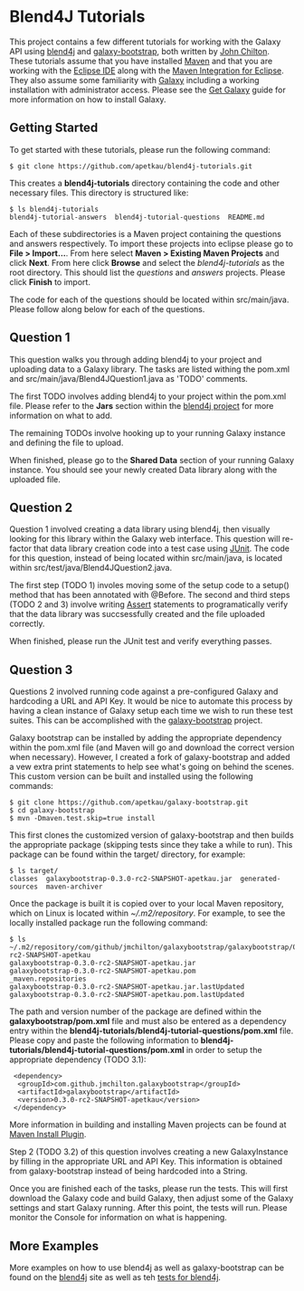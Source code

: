 Blend4J Tutorials
=================

This project contains a few different tutorials for working with the Galaxy API using [blend4j](https://github.com/jmchilton/blend4j) and [galaxy-bootstrap](https://github.com/jmchilton/galaxy-bootstrap), both written by [John Chilton](https://github.com/jmchilton).  These tutorials assume that you have installed [Maven](http://maven.apache.org/) and that you are working with the [Eclipse IDE](http://eclipse.org/) along with the [Maven Integration for Eclipse](http://maven.apache.org/eclipse-plugin.html).  They also assume some familiarity with [Galaxy](http://galaxyproject.org/) including a working installation with administrator access.  Please see the [Get Galaxy](http://wiki.galaxyproject.org/Admin/Get%20Galaxy) guide for more information on how to install Galaxy.

Getting Started
---------------

To get started with these tutorials, please run the following command:

	$ git clone https://github.com/apetkau/blend4j-tutorials.git

This creates a __blend4j-tutorials__ directory containing the code and other necessary files.  This directory is structured like:

	$ ls blend4j-tutorials
	blend4j-tutorial-answers  blend4j-tutorial-questions  README.md

Each of these subdirectories is a Maven project containing the questions and answers respectively.  To import these projects into eclipse please go to __File > Import...__.  From here select __Maven > Existing Maven Projects__ and click __Next__.  From here click __Browse__ and select the _blend4j-tutorials_ as the root directory.  This should list the _questions_ and _answers_ projects.  Please click __Finish__ to import.

The code for each of the questions should be located within src/main/java.  Please follow along below for each of the questions.

Question 1
----------

This question walks you through adding blend4j to your project and uploading data to a Galaxy library.  The tasks are listed withing the pom.xml and src/main/java/Blend4JQuestion1.java as 'TODO' comments.

The first TODO involves adding blend4j to your project within the pom.xml file.  Please refer to the __Jars__ section within the [blend4j project](https://github.com/jmchilton/blend4j) for more information on what to add.

The remaining TODOs involve hooking up to your running Galaxy instance and defining the file to upload.

When finished, please go to the __Shared Data__ section of your running Galaxy instance.  You should see your newly created Data library along with the uploaded file.

Question 2
----------

Question 1 involved creating a data library using blend4j, then visually looking for this library within the Galaxy web interface.  This question will re-factor that data library creation code into a test case using [JUnit](http://junit.org).  The code for this question, instead of being located within src/main/java, is located within src/test/java/Blend4JQuestion2.java.

The first step (TODO 1) involes moving some of the setup code to a setup() method that has been annotated with @Before.  The second and third steps (TODO 2 and 3) involve writing [Assert](http://junit.sourceforge.net/javadoc/org/junit/Assert.html) statements to programatically verify that the data library was succsessfully created and the file uploaded correctly.

When finished, please run the JUnit test and verify everything passes.

Question 3
----------

Questions 2 involved running code against a pre-configured Galaxy and hardcoding a URL and API Key.  It would be nice to automate this process by having a clean instance of Galaxy setup each time we wish to run these test suites.  This can be accomplished with the [galaxy-bootstrap](https://github.com/jmchilton/galaxy-bootstrap) project.

Galaxy bootstrap can be installed by adding the appropriate dependency within the pom.xml file (and Maven will go and download the correct version when necessary).  However, I created a fork of galaxy-bootstrap and added a vew extra print statements to help see what's going on behind the scenes.  This custom version can be built and installed using the following commands:

	$ git clone https://github.com/apetkau/galaxy-bootstrap.git
	$ cd galaxy-bootstrap	
	$ mvn -Dmaven.test.skip=true install

This first clones the customized version of galaxy-bootstrap and then builds the appropriate package (skipping tests since they take a while to run).  This package can be found within the target/ directory, for example:

	$ ls target/
	classes  galaxybootstrap-0.3.0-rc2-SNAPSHOT-apetkau.jar  generated-sources  maven-archiver

Once the package is built it is copied over to your local Maven repository, which on Linux is located within _~/.m2/repository_.  For example, to see the locally installed package run the following command:

	$ ls ~/.m2/repository/com/github/jmchilton/galaxybootstrap/galaxybootstrap/0.3.0-rc2-SNAPSHOT-apetkau
	galaxybootstrap-0.3.0-rc2-SNAPSHOT-apetkau.jar              galaxybootstrap-0.3.0-rc2-SNAPSHOT-apetkau.pom              _maven.repositories
	galaxybootstrap-0.3.0-rc2-SNAPSHOT-apetkau.jar.lastUpdated  galaxybootstrap-0.3.0-rc2-SNAPSHOT-apetkau.pom.lastUpdated

The path and version number of the package are defined within the __galaxybootstrap/pom.xml__ file and must also be entered as a dependency entry within the __blend4j-tutorials/blend4j-tutorial-questions/pom.xml__ file.  Please copy and paste the following information to __blend4j-tutorials/blend4j-tutorial-questions/pom.xml__ in order to setup the appropriate dependency (TODO 3.1):

	 <dependency>
	  <groupId>com.github.jmchilton.galaxybootstrap</groupId>
	  <artifactId>galaxybootstrap</artifactId>
	  <version>0.3.0-rc2-SNAPSHOT-apetkau</version>
	 </dependency>

More information in building and installing Maven projects can be found at [Maven Install Plugin](http://maven.apache.org/plugins/maven-install-plugin/).

Step 2 (TODO 3.2) of this question involves creating a new GalaxyInstance by filling in the appropriate URL and API Key.  This information is obtained from galaxy-bootstrap instead of being hardcoded into a String.

Once you are finished each of the tasks, please run the tests.  This will first download the Galaxy code and build Galaxy, then adjust some of the Galaxy settings and start Galaxy running.  After this point, the tests will run.  Please monitor the Console for information on what is happening.

More Examples
-------------

More examples on how to use blend4j as well as galaxy-bootstrap can be found on the [blend4j](https://github.com/jmchilton/blend4j) site as well as teh [tests for blend4j](https://github.com/jmchilton/blend4j/tree/master/src/test/java/com/github/jmchilton/blend4j/galaxy).
